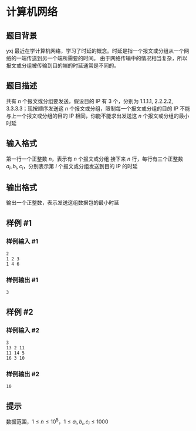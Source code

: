 # 计算机网络

## 题目背景

yxj 最近在学计算机网络，学习了时延的概念。时延是指一个报文或分组从一个网络的一端传送到另一个端所需要的时间。
由于网络传输中的情况相当复杂，所以报文或分组被传输到目的端的时延通常是不同的。

## 题目描述

共有 $n$ 个报文或分组要发送，假设目的 IP 有 3 个，分别为 1.1.1.1, 2.2.2.2, 3.3.3.3；现按顺序发送这 $n$ 个报文或分组，限制每一个报文或分组的目的 IP 不能与上一个报文或分组的目的 IP 相同，你能不能求出发送这 $n$ 个报文或分组的最小时延

## 输入格式

第一行一个正整数 $n$，表示有 $n$ 个报文或分组 
接下来 $n$ 行，每行有三个正整数 $a_i, b_i, c_i$，分别表示第 $i$ 个报文或分组发送到目的 IP 的时延

## 输出格式

输出一个正整数，表示发送这组数据包的最小时延

## 样例 #1

### 样例输入 #1

```
2 
1 2 3 
1 4 6
```

### 样例输出 #1

```
3
```

## 样例 #2

### 样例输入 #2

```
3 
13 2 11 
11 14 5 
16 3 10
```

### 样例输出 #2

```
10
```

## 提示

数据范围，$1 \leq n \leq 10^5$，$1 \leq a_i, b_i, c_i \leq 1000$